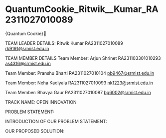# QuantumCookie_Ritwik__Kumar_RA2311027010089

{Quantum Cookie}🍪

TEAM LEADER DETAILS:
Ritwik Kumar
RA2311027010089
rk9191@srmist.edu.in

TEAM MEMBER DETAILS
Team Member:
Arjun Shrinet
RA231103301010293
as4316@srmist.edu.in

Team Member:
Pranshu Bharti
RA2311027010104
pb9467@srmist.edu.in

Team Member:
Neha Kadiyala
RA2311027010093
nk1223@srmist.edu.in

Team Member:
Bhavya Gaur
RA2311027010087
bg6002@srmist.edu.in

TRACK NAME:
OPEN INNOVATION

PROBLEM STATEMENT:

INTRODUCTION OF OUR PROBLEM STATEMENT:

OUR PROPOSED SOLUTION:

